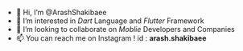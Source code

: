 - 👋 Hi, I’m @ArashShakibaee
- 👀 I’m interested in _Dart_ Language and _Flutter_ Framework
- 💞️ I’m looking to collaborate on _Moblie_ Developers and Companies
- 📫 You can reach me on Instagram ! id : __arash.shakibaee__

<!---
Developer of Android and iOS applications with more than a year of experience in this field. My specialty is Dart and Flutter programming language.📱
--->
